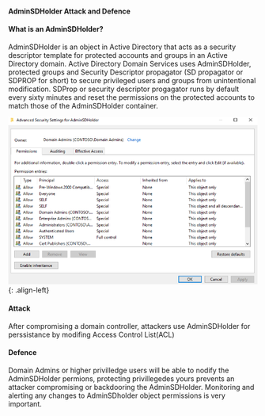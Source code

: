 ####  AdminSDHolder Attack and Defence

#### What is an AdminSDHolder?

AdminSDHolder is an object in Active Directory that acts as a security descriptor template for protected accounts and groups in an Active Directory domain.
Active Directory Domain Services uses AdminSDHolder, protected groups and Security Descriptor propagator (SD propagator or SDPROP for short) to secure privileged users and groups from unintentional modification. 
SDProp or security descriptor progagator runs by default every sixty minutes and reset the permissions on the protected accounts to match those of the AdminSDHolder container.

![source-01](/img/ad1.PNG){: .align-left}

#### Attack

After compromising a domain controller, attackers use AdminSDHolder for perssistance by modifing Access Control List(ACL)


#### Defence

Domain Admins or higher privilledge users will be able to nodify the AdminSDHolder permions, protecting privillegedes yours prevents an attacker compromising or backdooring the AdminSDHolder. Monitoring and alerting any changes to AdminSDholder object permissions is very important. 
